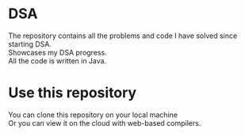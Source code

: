 # DSA

The repository contains all the problems and code I have solved since starting DSA.   
Showcases my DSA progress.   
All the code is written in Java.    

# Use this repository
You can clone this repository on your local machine  
Or you can view it on the cloud with web-based compilers.

